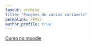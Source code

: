 ```yaml
---
layout: archive
title: "Funções de várias variáveis"
permalink: /FVV/
author_profile: true
---
```


[Curso no moodle](https://moodle.ufabc.edu.br/course/view.php?id=2177)


